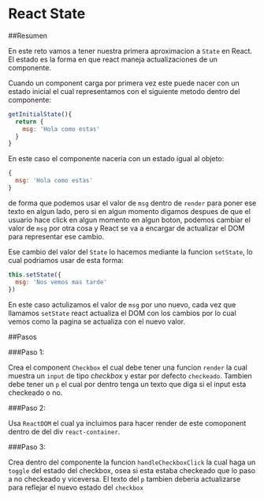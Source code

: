# React State

##Resumen

En este reto vamos a tener nuestra primera aproximacion a `State` en React. El estado es la forma en que react maneja actualizaciones de un componente.

Cuando un component carga por primera vez este puede nacer con un estado inicial el cual representamos con el siguiente metodo dentro del componente:


```javascript
getInitialState(){
  return {
    msg: 'Hola como estas'
  }
}
```

En este caso el componente naceria con un estado igual al objeto:

```javascript
{
  msg: 'Hola como estas'
}
```

de forma que podemos usar el valor de `msg` dentro de `render` para poner ese texto en algun lado, pero si en algun momento digamos despues de que el usuario hace click en algun momento en algun boton, podemos cambiar el valor de `msg` por otra cosa y React se va a encargar de actualizar el DOM para representar ese cambio.

Ese cambio del valor del `State` lo hacemos mediante la funcion `setState`, lo cual podriamos usar de esta forma:

```javascript
this.setState({
  msg: 'Nos vemos mas tarde'
})
```

En este caso actulizamos el valor de `msg` por uno nuevo, cada vez que llamamos `setState` react actualiza el DOM con los cambios por lo cual vemos como la pagina se actualiza con el nuevo valor.

##Pasos

###Paso 1:

Crea el component `Checkbox` el cual debe tener una funcion `render` la cual muestra un `input` de tipo *checkbox* y estar por defecto `checkeado`. Tambien debe tener un `p` el cual por dentro tenga un texto que diga si el input esta checkeado o no.

###Paso 2:

Usa `ReactDOM` el cual ya incluimos para hacer render de este comoponent dentro de del div `react-container`.

###Paso 3:

Crea dentro del componente la funcion `handleCheckboxClick` la cual haga un `toggle` del estado del checkbox, osea si esta estaba checkeado que lo paso a no checkeado y viceversa. El texto del `p` tambien deberia actualizarse para reflejar el nuevo estado del `checkbox`



<!-- Crea un component Checkbox en el archivo index.js. Este component tiene que tener como estado la propiedad chechked la cual debe iniciar en false. El componente debe crear un p tag que muestre como texto 'State is not checked' si el estado checked es 'false' y 'State is checked' si el estado de checked es 'true'. Adicional dentro del componente agrega un input de typo 'chekbox' el cual al hacerle click debe disparar una funcion que le haga 'toggle' al estado de 'checked' -->
